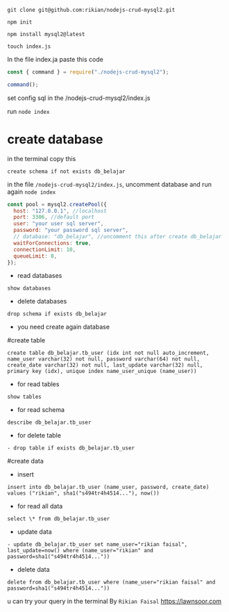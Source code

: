 ```
git clone git@github.com:rikian/nodejs-crud-mysql2.git
```
```
npm init
```
```
npm install mysql2@latest
```
```
touch index.js
```
In the file index.ja paste this code
```javascript
const { command } = require("./nodejs-crud-mysql2");

command();
```
set config sql in the /nodejs-crud-mysql2/index.js

run `node index`

# create database
in the terminal copy this
```
create schema if not exists db_belajar
```
in the file `/nodejs-crud-mysql2/index.js`, uncomment database and run again `node index`
```javascript
const pool = mysql2.createPool({
  host: "127.0.0.1", //localhost
  port: 3306, //default port
  user: "your user sql server",
  password: "your password sql server",
  // database: "db_belajar", //uncomment this after create db_belajar
  waitForConnections: true,
  connectionLimit: 10,
  queueLimit: 0,
});
```
- read databases
```
show databases
```
- delete databases
```
drop schema if exists db_belajar
```
- you need create again database

#create table
```
create table db_belajar.tb_user (idx int not null auto_increment, name_user varchar(32) not null, password varchar(64) not null, create_date varchar(32) not null, last_update varchar(32) null, primary key (idx), unique index name_user_unique (name_user))
```
- for read tables
```
show tables
```
- for read schema
```
describe db_belajar.tb_user
```
- for delete table
```
- drop table if exists db_belajar.tb_user
```

#create data
- insert
```
insert into db_belajar.tb_user (name_user, password, create_date) values ("rikian", sha1("s494tr4h4514..."), now())
```
- for read all data
```
select \* from db_belajar.tb_user
```
- update data
```
- update db_belajar.tb_user set name_user="rikian faisal", last_update=now() where (name_user="rikian" and password=sha1("s494tr4h4514..."))
```
- delete data
```
delete from db_belajar.tb_user where (name_user="rikian faisal" and password=sha1("s494tr4h4514..."))
```

u can try your query in the terminal
By `Rikian Faisal` https://lawnsoor.com
